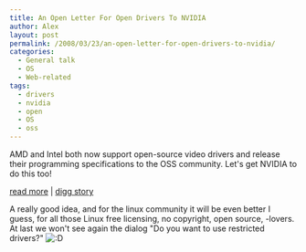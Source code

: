 ```yaml
---
title: An Open Letter For Open Drivers To NVIDIA
author: Alex
layout: post
permalink: /2008/03/23/an-open-letter-for-open-drivers-to-nvidia/
categories:
  - General talk
  - OS
  - Web-related
tags:
  - drivers
  - nvidia
  - open
  - OS
  - oss
---
```

 

AMD and Intel both now support open-source video drivers and release their programming specifications to the OSS community. Let\'s get NVIDIA to do this too!

[read more][1] | [digg story][2]

 [1]: http://www.opentheblob.com/nvidia/index.php?signatures=normal
 [2]: /linux_unix/An_Open_Letter_For_Open_Drivers_To_NVIDIA

A really good idea, and for the linux community it will be even better I guess, for all those Linux free licensing, no copyright, open source, -lovers. At last we won\'t see again the dialog \"Do you want to use restricted drivers?\" ![:D][3] 

 [3]: http://i1.wp.com/urbanoalvarez.es/blog/wp-content/plugins/smilies-themer/kopete/teeth.png